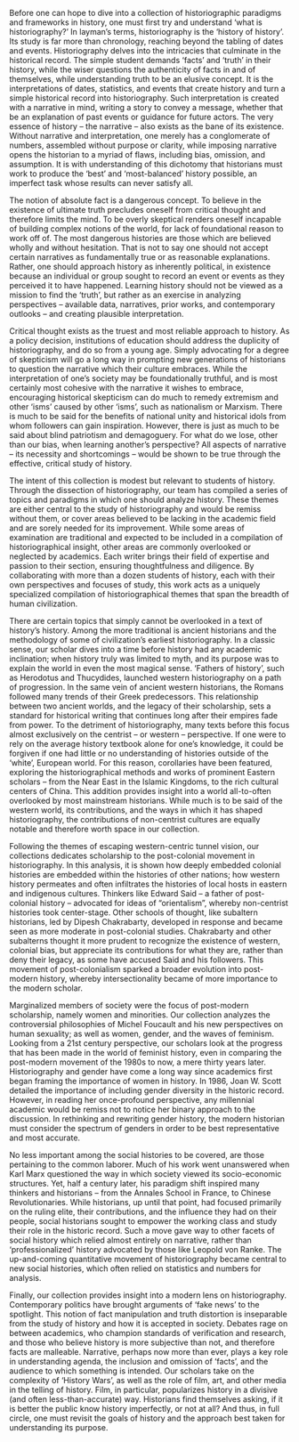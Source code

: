 
Before one can hope to dive into a collection of historiographic paradigms and frameworks in history, one must first try and understand ‘what is historiography?’ In layman’s terms, historiography is the ‘history of history’. Its study is far more than chronology, reaching beyond the tabling of dates and events. Historiography delves into the intricacies that culminate in the historical record. The simple student demands ‘facts’ and ‘truth’ in their history, while the wiser questions the authenticity of facts in and of themselves, while understanding truth to be an elusive concept. It is the interpretations of dates, statistics, and events that create history and turn a simple historical record into historiography. Such interpretation is created with a narrative in mind, writing a story to convey a message, whether that be an explanation of past events or guidance for future actors. The very essence of history – the narrative – also exists as the bane of its existence. Without narrative and interpretation, one merely has a conglomerate of numbers, assembled without purpose or clarity, while imposing narrative opens the historian to a myriad of flaws, including bias, omission, and assumption. It is with understanding of this dichotomy that historians must work to produce the ‘best’ and ‘most-balanced’ history possible, an imperfect task whose results can never satisfy all.


The notion of absolute fact is a dangerous concept. To believe in the existence of ultimate truth precludes oneself from critical thought and therefore limits the mind. To be overly skeptical renders oneself incapable of building complex notions of the world, for lack of foundational reason to work off of. The most dangerous histories are those which are believed wholly and without hesitation. That is not to say one should not accept certain narratives as fundamentally true or as reasonable explanations. Rather, one should approach history as inherently political, in existence because an individual or group sought to record an event or events as they perceived it to have happened. Learning history should not be viewed as a mission to find the ‘truth’, but rather as an exercise in analyzing perspectives – available data, narratives, prior works, and contemporary outlooks – and creating plausible interpretation.


Critical thought exists as the truest and most reliable approach to history. As a policy decision, institutions of education should address the duplicity of historiography, and do so from a young age. Simply advocating for a degree of skepticism will go a long way in prompting new generations of historians to question the narrative which their culture embraces. While the interpretation of one’s society may be foundationally truthful, and is most certainly most cohesive with the narrative it wishes to embrace, encouraging historical skepticism can do much to remedy extremism and other ‘isms’ caused by other ‘isms’, such as nationalism or Marxism. There is much to be said for the benefits of national unity and historical idols from whom followers can gain inspiration. However, there is just as much to be said about blind patriotism and demagoguery. For what do we lose, other than our bias, when learning another’s perspective? All aspects of narrative – its necessity and shortcomings – would be shown to be true through the effective, critical study of history.


The intent of this collection is modest but relevant to students of history. Through the dissection of historiography, our team has compiled a series of topics and paradigms in which one should analyze history. These themes are either central to the study of historiography and would be remiss without them, or cover areas believed to be lacking in the academic field and are sorely needed for its improvement. While some areas of examination are traditional and expected to be included in a compilation of historiographical insight, other areas are commonly overlooked or neglected by academics. Each writer brings their field of expertise and passion to their section, ensuring thoughtfulness and diligence. By collaborating with more than a dozen students of history, each with their own perspectives and focuses of study, this work acts as a uniquely specialized compilation of historiographical themes that span the breadth of human civilization.


There are certain topics that simply cannot be overlooked in a text of history’s history. Among the more traditional is ancient historians and the methodology of some of civilization’s earliest historiography. In a classic sense, our scholar dives into a time before history had any academic inclination; when history truly was limited to myth, and its purpose was to explain the world in even the most magical sense. ‘Fathers of history’, such as Herodotus and Thucydides, launched western historiography on a path of progression. In the same vein of ancient western historians, the Romans followed many trends of their Greek predecessors. This relationship between two ancient worlds, and the legacy of their scholarship, sets a standard for historical writing that continues long after their empires fade from power. To the detriment of historiography, many texts before this focus almost exclusively on the centrist – or western – perspective. If one were to rely on the average history textbook alone for one’s knowledge, it could be forgiven if one had little or no understanding of histories outside of the ‘white’, European world. For this reason, corollaries have been featured, exploring the historiographical methods and works of prominent Eastern scholars – from the Near East in the Islamic Kingdoms, to the rich cultural centers of China. This addition provides insight into a world all-to-often overlooked by most mainstream historians. While much is to be said of the western world, its contributions, and the ways in which it has shaped historiography, the contributions of non-centrist cultures are equally notable and therefore worth space in our collection.


Following the themes of escaping western-centric tunnel vision, our collections dedicates scholarship to the post-colonial movement in historiography. In this analysis, it is shown how deeply embedded colonial histories are embedded within the histories of other nations; how western history permeates and often infiltrates the histories of local hosts in eastern and indigenous cultures. Thinkers like Edward Said – a father of post-colonial history – advocated for ideas of “orientalism”, whereby non-centrist histories took center-stage. Other schools of thought, like subaltern historians, led by Dipesh Chakrabarty, developed in response and became seen as more moderate in post-colonial studies. Chakrabarty and other subalterns thought it more prudent to recognize the existence of western, colonial bias, but appreciate its contributions for what they are, rather than deny their legacy, as some have accused Said and his followers. This movement of post-colonialism sparked a broader evolution into post-modern history, whereby intersectionality became of more importance to the modern scholar.


Marginalized members of society were the focus of post-modern scholarship, namely women and minorities. Our collection analyzes the controversial philosophies of Michel Foucault and his new perspectives on human sexuality; as well as women, gender, and the waves of feminism. Looking from a 21st century perspective, our scholars look at the progress that has been made in the world of feminist history, even in comparing the post-modern movement of the 1980s to now, a mere thirty years later. Historiography and gender have come a long way since academics first began framing the importance of women in history. In 1986, Joan W. Scott detailed the importance of including gender diversity in the historic record. However, in reading her once-profound perspective, any millennial academic would be remiss not to notice her binary approach to the discussion. In rethinking and rewriting gender history, the modern historian must consider the spectrum of genders in order to be best representative and most accurate.


No less important among the social histories to be covered, are those pertaining to the common laborer. Much of his work went unanswered when Karl Marx questioned the way in which society viewed its socio-economic structures. Yet, half a century later, his paradigm shift inspired many thinkers and historians – from the Annales School in France, to Chinese Revolutionaries. While historians, up until that point, had focused primarily on the ruling elite, their contributions, and the influence they had on their people, social historians sought to empower the working class and study their role in the historic record. Such a move gave way to other facets of social history which relied almost entirely on narrative, rather than ‘professionalized’ history advocated by those like Leopold von Ranke. The up-and-coming quantitative movement of historiography became central to new social histories, which often relied on statistics and numbers for analysis.


Finally, our collection provides insight into a modern lens on historiography. Contemporary politics have brought arguments of ‘fake news’ to the spotlight. This notion of fact manipulation and truth distortion is inseparable from the study of history and how it is accepted in society. Debates rage on between academics, who champion standards of verification and research, and those who believe history is more subjective than not, and therefore facts are malleable. Narrative, perhaps now more than ever, plays a key role in understanding agenda, the inclusion and omission of ‘facts’, and the audience to which something is intended. Our scholars take on the complexity of ‘History Wars’, as well as the role of film, art, and other media in the telling of history. Film, in particular, popularizes history in a divisive (and often less-than-accurate) way. Historians find themselves asking, if it is better the public know history imperfectly, or not at all? And thus, in full circle, one must revisit the goals of history and the approach best taken for understanding its purpose.
